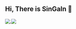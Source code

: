 ## Hi, There is SinGaln 👋

<a href="https://github.com/singaln/github-readme-stats">
  <img align="center" src="https://github-readme-stats.vercel.app/api/pin/?username=singaln&repo=github-readme-stats" />
</a>
<a href="https://github.com/singaln/convoychat">
  <img align="center" src="https://github-readme-stats.vercel.app/api/pin/?username=singaln&repo=convoychat" />
</a>
